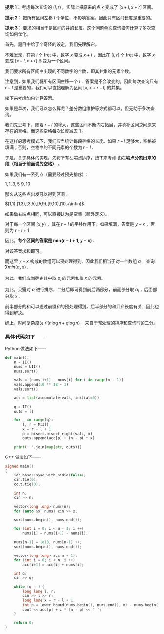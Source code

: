 **提示 1：** 考虑每次查询的 $(l,r)$ ，实际上把原来的点 $x$ 变成了 $[x+l,x+r]$ 区间。

**提示 2：** 把所有区间左移 $l$ 个单位，不影响答案，因此只有区间长度是重要的。

**提示 3：** 要求的相当于是区间的并的长度。这个问题单次查询如何计算？多次查询如何优化。

首先，题目中给了个奇怪的设定，我们先理解它。

不难发现，在第 $i$ 个 fret 中，数字 $x$ 变成 $x+i$ ，因此在 $[l,r]$ 个 fret 中，数字 $x$ 变成 $[x+l,x+r]$ 即变为一个区间。

我们要求所有区间中出现的不同数字的个数，即其并集的元素个数。

注意到，如果我们将所有区间左移一个 $l$ ，答案是不会改变的，因此每次查询只有 $r-l$ 是重要的，我们可以直接理解为区间 $[x,x+r-l]$ 的并集。

接下来考虑如何计算答案。

如果是单次，我们可以怎么算呢？差分数组维护等方式都可以，但无助于多次查询。

我们先思考下，随着 $r-l$ 的增大，这些区间不断向右拓展，并填补区间之间原来存在的空格。而这些空格每次长度减去 $1$ 。

在这样的思考模式下，我们应当统计每段空格的长度。如果 $r-l$ 足够大，空格被填满；否则，空格中的不同元素的个数为 $r-l$ .

于是，关于具体的实现，先将所有左端点排序，接下来考虑 **由左端点分割出来的段（相当于前面说的空格）** 。

如果我们有一系列点（需要经过预先排序）：

$1,1,3,5,9,10$

那么从这些点出发可以得到区间：

$[1,1),[1,3),[3,5),[5,9),[9,10),[10,+\infin)$

如果做右端点相同，可以直接认为是空集（额外定义）。

对于每一个区间 $[x,y)$ ，其在 $r-l$ 的平移作用下，如果填满，答案是 $y-x$ ，否则为 $r-l+1$ .

因此，**每个区间的答案是 $\min(r-l+1, y-x)$** .

对该答案求和即可。

而这里 $y-x$ 构成的数组可以预处理得到，因此我们相当于对一个数组 $a$ ，查询 $\sum min(a_i,x)$ .

为此，我们应当确定其中取 $a_i$ 的元素和取 $x$ 的元素。

为此，只需对 $a$ 进行排序，二分后即可得到前后两部分，前面部分取 $a_i$ ，后面部分取 $x$ 。

前半部分的和可以通过前缀和的预处理得到，后半部分的和只和长度有关，因此也得到解决。

综上，时间复杂度为 $\mathcal{O}(n\log n+q\log n)$ ，来自于预处理的排序和查询时的二分。

### 具体代码如下——

Python 做法如下——

```Python []
def main():
    n = II()
    nums = LII()
    nums.sort()

    vals = [nums[i+1] - nums[i] for i in range(n - 1)]
    vals.append(10 ** 18 + 1)
    vals.sort()

    acc = list(accumulate(vals, initial=0))

    q = II()
    outs = []

    for _ in range(q):
        l, r = MII()
        x = r - l + 1
        p = bisect.bisect_right(vals, x)
        outs.append(acc[p] + (n - p) * x)

    print(' '.join(map(str, outs)))
```

C++ 做法如下——

```cpp []
signed main()
{
    ios_base::sync_with_stdio(false);
    cin.tie(0);
    cout.tie(0);

    int n;
    cin >> n;

    vector<long long> nums(n);
    for (auto &x: nums) cin >> x;

    sort(nums.begin(), nums.end());

    for (int i = 0; i < n - 1; i ++)
        nums[i] = nums[i+1] - nums[i];
    
    nums[n-1] = 1e18, nums[n-1] ++;
    sort(nums.begin(), nums.end());

    vector<long long> acc(n + 1);
    for (int i = 0; i < n; i ++)
        acc[i+1] = acc[i] + nums[i];

    int q;
    cin >> q;

    while (q --) {
        long long l, r;
        cin >> l >> r;
        long long x = r - l + 1;
        int p = lower_bound(nums.begin(), nums.end(), x) - nums.begin();
        cout << acc[p] + x * (n - p) << ' ';
    }

    return 0;
}
```
